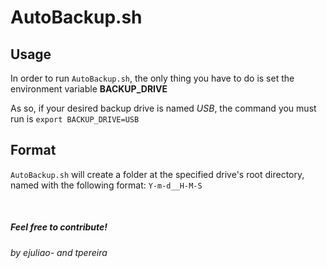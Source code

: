 # AutoBackup.sh

## Usage

In order to run `AutoBackup.sh`, the only thing you have to do is set the environment variable **BACKUP_DRIVE**

As so, if your desired backup drive is named *USB*, the command you must run is `export BACKUP_DRIVE=USB`

## Format

`AutoBackup.sh` will create a folder at the specified drive's root directory, named with the following format: `Y-m-d__H-M-S`

<br>

##### Feel free to contribute!

###### by ejuliao- and tpereira
